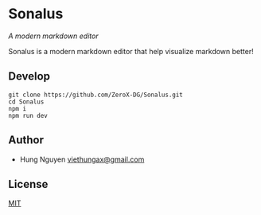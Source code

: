 # Sonalus

_A modern markdown editor_

Sonalus is a modern markdown editor that help visualize markdown better!

## Develop

```
git clone https://github.com/ZeroX-DG/Sonalus.git
cd Sonalus
npm i
npm run dev
```

## Author

- Hung Nguyen <viethungax@gmail.com>

## License

[MIT](LICENSE)
